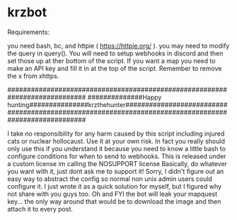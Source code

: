 # krzbot

Requirements:                              

you need bash, bc, and httpie ( https://httpie.org/ ).
you may need to modify the query in query().
You will need to setup webhooks in discord and then set those up at ther bottom of the script.
If you want a map you need to make an API key and fill it in at the top of the script.
Remember to remove the x from xhttps.

############################################################################
##############Happy hunting###############krzthehunter##########################
############################################################################

I take no responsibility for any harm caused by this script including injured cats or nuclear hollocaust. Use it at your own risk. In fact you really should only use this if you understand it because you need to know a little bash to configure conditions for when to send to webhooks. This is released under a custom license im calling the NOSUPPORT license Basically, do whatever you want with it, just dont ask me to support it! Sorry, I didn't figure out an easy way to abstract the config so normal non unix admin users could configure it. I just wrote it as a quick solution for myself, but I figured why not share with you guys too. Oh and FYI the bot will leak your mapquest key... the only way around that would be to download the image and then attach it to every post.
